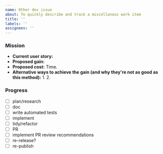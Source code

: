 ```yaml
---
name: Other dev issue
about: To quickly describe and track a miscellanous work item
title: ''
labels: ''
assignees: ''
---
```


### Mission

- **Current user story:**
- **Proposed gain:**
- **Proposed cost:** Time.
- **Alternative ways to achieve the gain (and why they're not as good as this method):**
  1.
  2.

### Progress

- [ ] plan/research
- [ ] doc
- [ ] write automated tests
- [ ] implement
- [ ] tidy/refactor
- [ ] PR
- [ ] implement PR review recommendations
- [ ] re-release?
- [ ] re-publish
